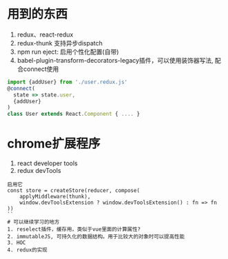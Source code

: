 # 用到的东西
1. redux、react-redux
2. redux-thunk 支持异步dispatch
3. npm run eject: 启用个性化配置(自带)
4. babel-plugin-transform-decorators-legacy插件，可以使用装饰器写法, 配合connect使用
```js
import {addUser} from './user.redux.js'
@connect(
  state => state.user,
  {addUser}
)
class User extends React.Component { .... }
```

# chrome扩展程序
1. react developer tools
2. redux devTools

```
启用它
const store = createStore(reducer, compose(
    applyMiddleware(thunk),
    window.devToolsExtension ? window.devToolsExtension() : fn => fn
))
``
# 可以继续学习的地方
1. reselect插件，缓存用，类似于vue里面的计算属性?
2. immutableJS, 可持久化的数据结构。用于比较大的对象时可以提高性能
3. HOC
4. redux的实现